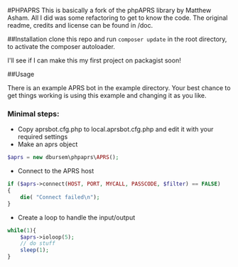 #PHPAPRS
This is basically a fork of the phpAPRS library by Matthew Asham.
All I did was some refactoring to get to know the code.
The original readme, credits and license can be found in /doc.

##Installation
clone this repo and run `composer update` in the root directory, to activate the composer autoloader. 

I'll see if I can make this my first project on packagist soon!

##Usage

There is an example APRS bot in the example directory. Your best chance to get things working is using this example and
changing it as you like. 

### Minimal steps:
* Copy aprsbot.cfg.php to local.aprsbot.cfg.php and edit it with your required settings
* Make an aprs object
```php
$aprs = new dbursem\phpaprs\APRS();
```
* Connect to the APRS host
```php
if ($aprs->connect(HOST, PORT, MYCALL, PASSCODE, $filter) == FALSE) 
{
    die( "Connect failed\n");
}
```
* Create a loop to handle the input/output
```php
while(1){
	$aprs->ioloop(5);
	// do stuff
	sleep(1);
}
```
